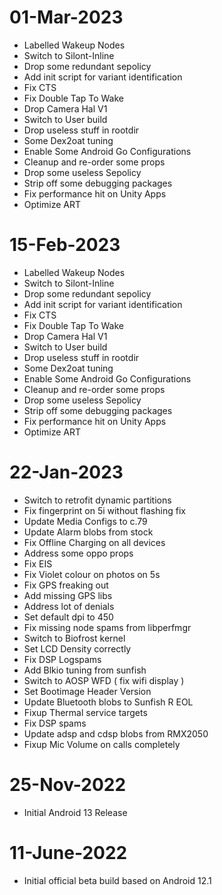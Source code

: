 # 01-Mar-2023
- Labelled Wakeup Nodes 
- Switch to Silont-Inline 
- Drop some redundant sepolicy 
- Add init script for variant identification
- Fix CTS 
- Fix Double Tap To Wake 
- Drop Camera Hal V1 
- Switch to User build
- Drop useless stuff in rootdir
- Some Dex2oat tuning
- Enable Some Android Go Configurations
- Cleanup and re-order some props
- Drop some useless Sepolicy 
- Strip off some debugging packages
- Fix performance hit on Unity Apps
- Optimize ART

# 15-Feb-2023
- Labelled Wakeup Nodes 
- Switch to Silont-Inline 
- Drop some redundant sepolicy 
- Add init script for variant identification
- Fix CTS 
- Fix Double Tap To Wake 
- Drop Camera Hal V1 
- Switch to User build
- Drop useless stuff in rootdir
- Some Dex2oat tuning
- Enable Some Android Go Configurations
- Cleanup and re-order some props
- Drop some useless Sepolicy 
- Strip off some debugging packages
- Fix performance hit on Unity Apps
- Optimize ART

# 22-Jan-2023
- Switch to retrofit dynamic partitions
- Fix fingerprint on 5i without flashing fix
- Update Media Configs to c.79
- Update Alarm blobs from stock
- Fix Offline Charging on all devices
- Address some oppo props
- Fix EIS
- Fix Violet colour on photos on 5s
- Fix GPS freaking out
- Add missing GPS libs
- Address lot of denials
- Set default dpi to 450
- Fix missing node spams from libperfmgr
- Switch to Biofrost kernel
- Set LCD Density correctly
- Fix DSP Logspams
- Add Blkio tuning from sunfish
- Switch to AOSP WFD ( fix wifi display )
- Set Bootimage Header Version
- Update Bluetooth blobs to Sunfish R EOL
- Fixup Thermal service targets
- Fix DSP spams
- Update adsp and cdsp blobs from RMX2050
- Fixup Mic Volume on calls completely

# 25-Nov-2022
- Initial Android 13 Release

# 11-June-2022
- Initial official beta build based on Android 12.1
